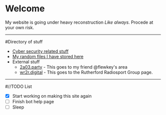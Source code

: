 # Welcome

My website is going under heavy reconstruction *Like always*. Procede at your own risk.

---

#Directory of stuff

* [Cyber security related stuff](/Cyber)
* [My random files I have stored here](/files)
* External stuff
    * [2a03.party](https://2a03.party) - This goes to my friend @flewkey\'s area
    * [wr2r.digital](https://wr2r.digital) - This goes to the Rutherford Radiosport Group page.

---

#//TODO List

- [x] Start working on making this site again
- [ ] Finish bot help page
- [ ] Sleep